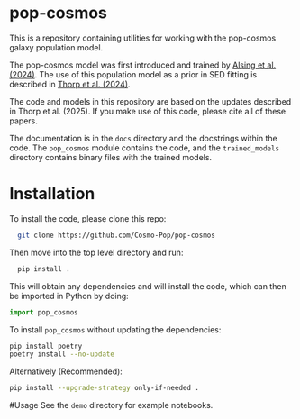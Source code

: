# pop-cosmos

This is a repository containing utilities for working with the pop-cosmos galaxy population model. 

The pop-cosmos model was first introduced and trained by [Alsing et al. (2024)](https://arxiv.org/abs/2402.00935). The use of this population model as a prior in SED fitting is described in [Thorp et al. (2024)](https://arxiv.org/abs/2406.19437). 

The code and models in this repository are based on the updates described in Thorp et al. (2025). If you make use of this code, please cite all of these papers.

The documentation is in the `docs` directory and the docstrings within the code. The `pop_cosmos` module contains the code, and the `trained_models` directory contains binary files with the trained models.

# Installation
To install the code, please clone this repo:
```bash
  git clone https://github.com/Cosmo-Pop/pop-cosmos
```
Then move into the top level directory and run:
```bash
  pip install .
```
This will obtain any dependencies and will install the code, which can then be imported in Python by doing:
```python
import pop_cosmos
```
To install `pop_cosmos` without updating the dependencies:
```bash
pip install poetry
poetry install --no-update
```
Alternatively (Recommended):
```bash
pip install --upgrade-strategy only-if-needed .
```

#Usage
See the `demo` directory for example notebooks.
